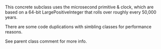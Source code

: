 This concrete subclass uses the microsecond primitive & clock, which are based on a 64-bit LargePositiveInteger that rolls over roughly every 50,000 years.

There are some code duplications with simbling classes for performance reasons.

See parent class comment for more info.